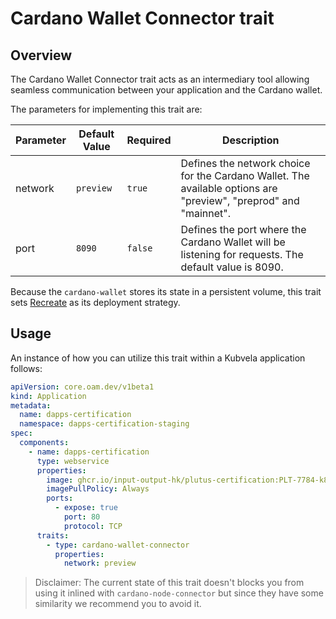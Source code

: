 # Cardano Wallet Connector trait

## Overview

The Cardano Wallet Connector trait acts as an intermediary tool allowing seamless communication between your application and the Cardano wallet.

The parameters for implementing this trait are:

| Parameter | Default Value | Required | Description   |
|-------------- | -------------- | -------------- | -------------- |
| network | `preview`  | `true`  | Defines the network choice for the Cardano Wallet. The available options are "preview", "preprod" and "mainnet".      |
| port    | `8090`     | `false` | Defines the port where the Cardano Wallet will be listening for requests. The default value is 8090.                  |

Because the `cardano-wallet` stores its state in a persistent volume, this trait sets [Recreate](https://kubernetes.io/docs/concepts/workloads/controllers/deployment/#recreate-deployment) as its deployment strategy.

## Usage

An instance of how you can utilize this trait within a Kubvela application follows:

```yaml
apiVersion: core.oam.dev/v1beta1
kind: Application
metadata:
  name: dapps-certification
  namespace: dapps-certification-staging
spec:
  components:
    - name: dapps-certification
      type: webservice
      properties:
        image: ghcr.io/input-output-hk/plutus-certification:PLT-7784-k8s-sched
        imagePullPolicy: Always
        ports:
          - expose: true
            port: 80
            protocol: TCP
      traits:
        - type: cardano-wallet-connector
          properties:
            network: preview
```

> Disclaimer: The current state of this trait doesn't blocks you from using it inlined with `cardano-node-connector` but since they have some similarity we recommend you to avoid it.
